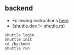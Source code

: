## backend

* Following instructions [here](https://docs.shuttle.dev/getting-started/installation)
* (shuttle.dev != shuttle.rs)

```
shuttle login
shuttle init
cd /backend
shuttle run
```